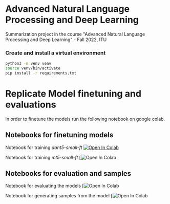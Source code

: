 # Advanced Natural Language Processing and Deep Learning
Summarization project in the course "Advanced Natural Language Processing and Deep Learning" - Fall 2022, ITU

### Create and install a virtual environment
```bash
python3 -m venv venv
source venv/bin/activate
pip install -r requirements.txt
```

# Replicate Model finetuning and evaluations
In order to finetune the models run the following notebook on google colab.

## Notebooks for finetuning models

Notebook for training *dant5-small-ft* [![Open In Colab](https://colab.research.google.com/assets/colab-badge.svg)](https://colab.research.google.com/drive/174a62F3ZopO9mzFVpJkEror3wKPETls9?usp=sharing)

Notebook for training *mt5-small-ft* [![Open In Colab](https://colab.research.google.com/drive/1b00RDedGSz3uzC3yYyhJa4p_lyfbYUfy?usp=sharing)

## Notebooks for evaluation and samples

Notebook for evaluating the models [![Open In Colab](https://colab.research.google.com/drive/1oEf3Zaq_lLN1cJGmtNoFChFcTO7CiKWF?usp=sharing)

Notebook for generating samples from the model [![Open In Colab](https://colab.research.google.com/drive/1D3vCnyNtqlCaq7zXQ3VZTLaNw8yY-ETx?usp=sharing)
